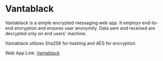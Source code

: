 # Vantablack

Vantablack is a simple encrypted messaging web app. It employs end-to-end encryption and ensures user anonymity. Data sent and received are decrypted only on end users' machine.

Vantablack utilizes Sha256 for hashing and AES for encryption. 

Web App Link: [Vantablack](https://m3ow23.github.io/vantablack/)
